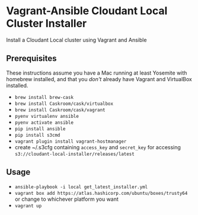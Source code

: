 # Vagrant-Ansible Cloudant Local Cluster Installer

Install a Cloudant Local cluster using Vagrant and Ansible

## Prerequisites

These instructions assume you have a Mac running at least Yosemite
with homebrew installed, and that you *don't* already have Vagrant and
VirtualBox installed.

- `brew install brew-cask`
- `brew install Caskroom/cask/virtualbox`
- `brew install Caskroom/cask/vagrant`
- `pyenv virtualenv ansible`
- `pyenv activate ansible`
- `pip install ansible`
- `pip install s3cmd`
- `vagrant plugin install vagrant-hostmanager`
- create ~/.s3cfg containing `access_key` and `secret_key` for accessing
  `s3://cloudant-local-installer/releases/latest`

## Usage

- `ansible-playbook -i local get_latest_installer.yml`
- `vagrant box add https://atlas.hashicorp.com/ubuntu/boxes/trusty64`
  or change to whichever platform you want
- `vagrant up`
